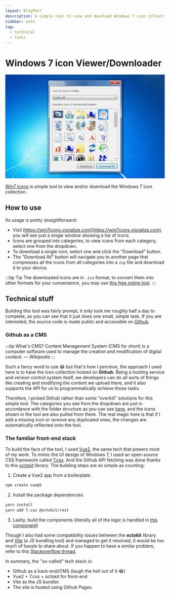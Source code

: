 ```yaml
---
layout: BlogPost
description: A simple tool to view and download Windows 7 icon collection.
sidebar: auto
tag:
  - technical
  - tools
---
```


# Windows 7 icon Viewer/Downloader

<m-blog-meta />

![win7-icons screenshot](/assets/covers/win7-icons-viewer-downloader.jpg)

[Win7 Icons](https://win7icons.visnalize.com/) is simple tool to view and/or download the Windows 7 icon collection.

## How to use

Its usage is pretty straightforward:

* Visit [https://win7icons.visnalize.com](https://win7icons.visnalize.com), you will see just a single window showing a list of icons.
* Icons are grouped into categories, to view icons from each category, select one from the dropdown.
* To download a single icon, select one and click the "Download" button.
* The "Download All" button will navigate you to another page that compresses all the icons from all categories into a `zip` file and download it to your device.

:::tip Tip
The downloaded icons are in `.ico` format, to convert them into other formats for your convenience, you may use [this free online tool](https://www.aconvert.com/image/).
:::

## Technical stuff

Building this tool was fairly prompt, it only took me roughly half a day to complete, as you can see that it just does one small, simple task. If you are interested, the source code is made public and accessible on [Github](https://github.com/Visnalize/win7-icons).

### Github as a CMS

:::tip What's CMS?
Content Management System (CMS for short) is a computer software used to manage the creation and modification of digital content.
— _Wikipedia_
:::

Such a fancy word to use 😂 but that's how I perceive, the approach I used here is to have the icon collection hosted on __Github__. Being a hosting service and version control system itself, we developers can do all sorts of things like creating and modifying the content we upload there, and it also supports the API for us to programmatically achieve those tasks.

Therefore, I picked Github rather than some "overkill" solutions for this simple tool. The categories you see from the dropdown are just in accordance with the folder structure as you can see [here](https://github.com/Visnalize/resources/tree/main/icons/win7), and the icons shown in the tool are also pulled from there. The real magic here is that if I add a missing icon or remove any duplicated ones, the changes are automatically reflected onto the tool.

### The familiar front-end stack

To build the face of the tool, I used [Vue2](https://v2.vuejs.org), the same tech that powers most of my work. To mimic the UI design of Windows 7, I used an open-source CSS framework called [7.css](https://khang-nd.github.io/7.css). And the Github API fetching was done thanks to this [octokit](https://github.com/octokit/rest.js/) library. The building steps are as simple as counting:

1. Create a Vue2 app from a boilerplate:

```sh
npm create vue@2
```

2. Install the package dependencies

```sh
yarn install
yarn add 7.css @octokit/rest
```

3. Lastly, build the components (literally all of the logic is handled in [this component](https://github.com/Visnalize/win7-icons/blob/main/src/components/IconBrowser.vue))

Though I also had some compatibility issues between the __octokit__ library and [Vite](https://vitejs.dev) (a JS bundling tool) and managed to get it resolved, it would be too much of hassle to share about. If you happen to have a similar problem, refer to this [Stackoverflow thread](https://stackoverflow.com/a/73095593/3916702).

In summary, the "so-called" tech stack is:

* Github as a back-end/CMS (laugh the hell out of it 😂)
* Vue2 + 7.css + octokit for front-end
* Vite as the JS bundler.
* The site is hosted using Github Pages.

<m-blog-tag-list :tags="$page.frontmatter.tag" showIcon />

<setupad-ads />
